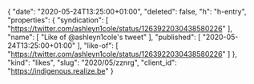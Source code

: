 {
  "date": "2020-05-24T13:25:00+01:00",
  "deleted": false,
  "h": "h-entry",
  "properties": {
    "syndication": [
      "https://twitter.com/ashleyn1cole/status/1263922030438580226"
    ],
    "name": [
      "Like of @ashleyn1cole's tweet"
    ],
    "published": [
      "2020-05-24T13:25:00+01:00"
    ],
    "like-of": [
      "https://twitter.com/ashleyn1cole/status/1263922030438580226"
    ]
  },
  "kind": "likes",
  "slug": "2020/05/zznrg",
  "client_id": "https://indigenous.realize.be"
}
